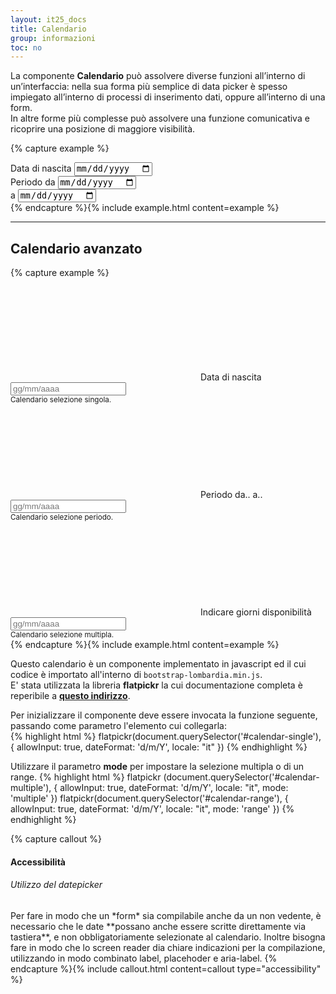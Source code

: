 ```yaml
---
layout: it25_docs
title: Calendario
group: informazioni
toc: no
---
```


La componente **Calendario** può assolvere diverse funzioni all’interno di un’interfaccia: nella sua forma più semplice di data picker è spesso impiegato all’interno di processi di inserimento dati, oppure all’interno di una form.  
In altre forme più complesse può assolvere una funzione comunicativa e ricoprire una posizione di maggiore visibilità.


{% capture example %}
<div class="row mt-5 mt-md-0">
  <div class="col-md-4 col-xl-3">
    <div class="form-group">
      <label class="active" for="data_nascita">Data di nascita</label>
      <input type="date" id="data_nascita"/>
    </div>
  </div>
  <div class="col-md-4 offset-xl-3 col-xl-3">
    <div class="form-group">
      <label class="active" for="data_da">Periodo da</label>
      <input type="date" id="data_da"/>
    </div>
  </div>
  <div class="col-md-4 col-xl-3">
    <div class="form-group">
      <label class="active" for="data_a">a</label>
      <input type="date" id="data_a"/>
    </div>
  </div>
</div>
{% endcapture %}{% include example.html content=example %}

---

## Calendario avanzato

{% capture example %}
<div class="bd-example">
  <div class="row">
    <div class="col">
      <div class="form-group" style="margin-bottom:0px">
        <div class="input-group">
          <span class="input-group-text">
            <svg class="icon icon-sm"><use xlink:href="{{ site.baseurl }}/dist/svg/sprites.svg#it-calendar"></use></svg>
          </span>
          <label class="active" for="calendar-single">Data di nascita</label>
          <input type="text" class="form-control" id="calendar-single" name="calendar-single"
                 aria-label="scrivere data." placeholder="gg/mm/aaaa" />
        </div>
        <small id="formGroupExampleInputWithHelpDescription"
        class="form-text {{include.display_info}}">Calendario selezione singola.</small>
      </div>
    </div>
    <div class="col">
      <div class="form-group" style="margin-bottom:0px">
        <div class="input-group">
          <span class="input-group-text">
            <svg class="icon icon-sm"><use xlink:href="{{ site.baseurl }}/dist/svg/sprites.svg#it-calendar"></use></svg>
          </span>
          <label class="active" for="calendar-range">Periodo da.. a..</label>
          <input type="text" class="form-control" id="calendar-range" name="calendar-range"
                  aria-label="indicare due date separate da 'al'." placeholder="gg/mm/aaaa" />
        </div>
        <small id="formGroupExampleInputWithHelpDescription14" class="form-text">Calendario selezione periodo.</small>
      </div>
    </div>
    <div class="col">
      <div class="form-group" style="margin-bottom:0px">
        <div class="input-group">
          <span class="input-group-text">
            <svg class="icon icon-sm"><use xlink:href="{{ site.baseurl }}/dist/svg/sprites.svg#it-calendar"></use></svg>
          </span>
          <label class="active" for="calendar-multiple">Indicare giorni disponibilità</label>
          <input type="text" class="form-control" id="calendar-multiple" name="calendar-multiple"
                 aria-label="indicare più date separate da una virgola." placeholder="gg/mm/aaaa" />
        </div>
        <small id="formGroupExampleInputWithHelpDescription15" class="form-text">Calendario selezione multipla.</small>
      </div>
    </div>
  </div>
</div>
{% endcapture %}{% include example.html content=example %}


Questo calendario è un componente implementato in javascript ed il cui codice è importato all'interno di `bootstrap-lombardia.min.js`.  
E' stata utilizzata la libreria **flatpickr** la cui documentazione completa è reperibile a **[questo indirizzo](https://flatpickr.js.org/options/)**.

Per inizializzare il componente deve essere invocata la funzione seguente, passando come parametro l'elemento cui collegarla:  
{% highlight html %}
flatpickr(document.querySelector('#calendar-single'), {
  allowInput: true,
  dateFormat: 'd/m/Y',
  locale: "it"
})
{% endhighlight %}

Utilizzare il parametro **mode** per impostare la selezione multipla o di un range.
{% highlight html %}
flatpickr (document.querySelector('#calendar-multiple'), {
  allowInput: true,
  dateFormat: 'd/m/Y',
  locale: "it",
  mode: 'multiple'
})
flatpickr(document.querySelector('#calendar-range'), {
  allowInput: true,
  dateFormat: 'd/m/Y',
  locale: "it",
  mode: 'range'
})
{% endhighlight %}

{% capture callout %}
#### Accessibilità
<h6>Utilizzo del datepicker</h6>
Per fare in modo che un *form* sia compilabile anche da un non vedente, è necessario che le date **possano anche essere scritte direttamente via tastiera**, e non obbligatoriamente selezionate al calendario.  
Inoltre bisogna fare in modo che lo screen reader dia chiare indicazioni per la compilazione, utilizzando in modo combinato label, placehoder e aria-label.
{% endcapture %}{% include callout.html content=callout type="accessibility" %}
